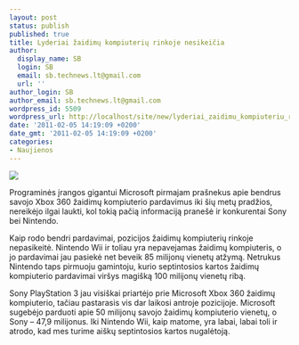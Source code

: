 ```yaml
---
layout: post
status: publish
published: true
title: Lyderiai žaidimų kompiuterių rinkoje nesikeičia
author:
  display_name: SB
  login: SB
  email: sb.technews.lt@gmail.com
  url: ''
author_login: SB
author_email: sb.technews.lt@gmail.com
wordpress_id: 5509
wordpress_url: http://localhost/site/new/lyderiai_zaidimu_kompiuteriu_rinkoje_nesikeicia/
date: '2011-02-05 14:19:09 +0200'
date_gmt: '2011-02-05 14:19:09 +0200'
categories:
- Naujienos
---
```

<div class="imgright"><img src="http://technews.lt/upload/wii_console_3.jpg"  /></div>
<p>Programinės įrangos gigantui Microsoft pirmajam prašnekus apie bendrus savojo Xbox 360 žaidimų kompiuterio pardavimus iki šių metų pradžios, nereikėjo ilgai laukti, kol tokią pačią informaciją pranešė ir konkurentai Sony bei Nintendo.</p>
<p>Kaip rodo bendri pardavimai, pozicijos žaidimų kompiuterių rinkoje nepasikeitė. Nintendo Wii ir toliau yra nepavejamas žaidimų kompiuteris, o jo pardavimai jau pasiekė net beveik 85 milijonų vienetų atžymą. Netrukus Nintendo taps pirmuoju gamintoju, kurio septintosios kartos žaidimų kompiuterio pardavimai viršys magišką 100 milijonų vienetų ribą.</p>
<p>Sony PlayStation 3 jau visiškai priartėjo prie Microsoft Xbox 360 žaidimų kompiuterio, tačiau pastarasis vis dar laikosi antroje pozicijoje. Microsoft sugebėjo parduoti apie 50 milijonų savojo žaidimų kompiuterio vienetų, o Sony – 47,9 milijonus. Iki Nintendo Wii, kaip matome, yra labai, labai toli ir atrodo, kad mes turime aiškų septintosios kartos nugalėtoją.<br /></p>
